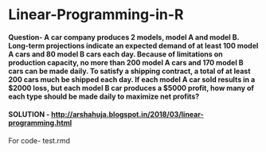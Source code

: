 # Linear-Programming-in-R

#### Question- A car company produces 2 models, model A and model B. Long-term projections indicate an expected demand of at least 100 model A cars and 80 model B cars each day. Because of limitations on production capacity, no more than 200 model A cars and 170 model B cars can be made daily. To satisfy a shipping contract, a total of at least 200 cars much be shipped each day. If each model A car sold results in a $2000 loss, but each model B car produces a $5000 profit, how many of each type should be made daily to maximize net profits?

#### SOLUTION - http://arshahuja.blogspot.in/2018/03/linear-programming.html

For code- test.rmd
